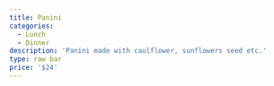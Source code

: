 ```yaml
---
title: Panini
categories:
  - Lunch
  - Dinner
description: 'Panini made with caulflower, sunflowers seed etc.'
type: raw bar
price: '$24'
---
```


